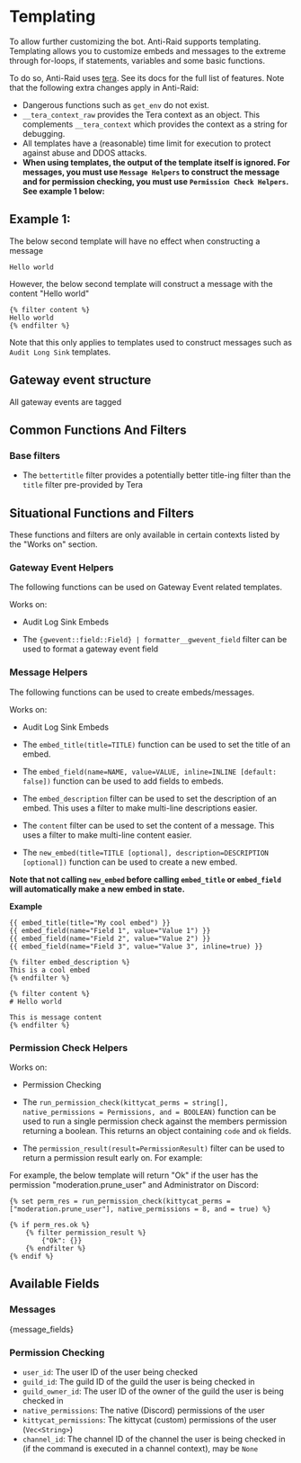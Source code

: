 # Templating

To allow further customizing the bot. Anti-Raid supports templating. Templating allows you to customize embeds and messages to the extreme through for-loops, if statements, variables and some basic functions.

To do so, Anti-Raid uses [tera](https://keats.github.io/tera/docs/). See its docs for the full list of features. Note that the following extra changes apply in Anti-Raid:

- Dangerous functions such as ``get_env`` do not exist.
- ``__tera_context_raw`` provides the Tera context as an object. This complements ``__tera_context`` which provides the context as a string for debugging.
- All templates have a (reasonable) time limit for execution to protect against abuse and DDOS attacks.
- **When using templates, the output of the template itself is ignored. For messages, you must use ``Message Helpers`` to construct the message and for permission checking, you must use ``Permission Check Helpers``. See example 1 below:**

## Example 1:

The below second template will have no effect when constructing a message

```
Hello world
```

However, the below second template will construct a message with the content "Hello world"

```
{% filter content %}
Hello world
{% endfilter %}
```

Note that this only applies to templates used to construct messages such as ``Audit Long Sink`` templates.

## Gateway event structure

All gateway events are tagged

## Common Functions And Filters

### Base filters

- The ``bettertitle`` filter provides a potentially better title-ing filter than the ``title`` filter pre-provided by Tera

## Situational Functions and Filters

These functions and filters are only available in certain contexts listed by the "Works on" section.

### Gateway Event Helpers

The following functions can be used on Gateway Event related templates.

Works on:
- Audit Log Sink Embeds

- The ``{gwevent::field::Field} | formatter__gwevent_field`` filter can be used to format a gateway event field

### Message Helpers

The following functions can be used to create embeds/messages.

Works on:
- Audit Log Sink Embeds

- The ``embed_title(title=TITLE)`` function can be used to set the title of an embed.
- The ``embed_field(name=NAME, value=VALUE, inline=INLINE [default: false])`` function can be used to add fields to embeds.
- The ``embed_description`` filter can be used to set the description of an embed. This uses a filter to make multi-line descriptions easier.
- The ``content`` filter can be used to set the content of a message. This uses a filter to make multi-line content easier.
- The ``new_embed(title=TITLE [optional], description=DESCRIPTION [optional])`` function can be used to create a new embed.


**Note that not calling ``new_embed`` before calling ``embed_title`` or ``embed_field`` will automatically make a new embed in state.**

**Example**

```
{{ embed_title(title="My cool embed") }}
{{ embed_field(name="Field 1", value="Value 1") }}
{{ embed_field(name="Field 2", value="Value 2") }}
{{ embed_field(name="Field 3", value="Value 3", inline=true) }}

{% filter embed_description %}
This is a cool embed
{% endfilter %}

{% filter content %}
# Hello world

This is message content
{% endfilter %}
```

### Permission Check Helpers

Works on:
- Permission Checking

- The ``run_permission_check(kittycat_perms = string[], native_permissions = Permissions, and = BOOLEAN)`` function can be used to run a single permission check against the members permission returning a boolean. This returns an object containing ``code`` and ``ok`` fields.
- The ``permission_result(result=PermissionResult)`` filter can be used to return a permission result early on. For example:

For example, the below template will return "Ok" if the user has the permission "moderation.prune_user" and Administrator on Discord:

```jinja2
{% set perm_res = run_permission_check(kittycat_perms = ["moderation.prune_user"], native_permissions = 8, and = true) %}

{% if perm_res.ok %}
    {% filter permission_result %}
        {"Ok": {}}
    {% endfilter %}
{% endif %}
```

## Available Fields

### Messages

{message_fields}

### Permission Checking

- ``user_id``: The user ID of the user being checked
- ``guild_id``: The guild ID of the guild the user is being checked in
- ``guild_owner_id``: The user ID of the owner of the guild the user is being checked in
- ``native_permissions``: The native (Discord) permissions of the user
- ``kittycat_permissions``: The kittycat (custom) permissions of the user (`Vec<String>`)
- ``channel_id``: The channel ID of the channel the user is being checked in (if the command is executed in a channel context), may be `None`